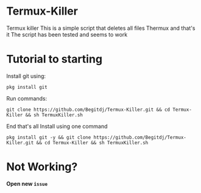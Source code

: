 # Termux-Killer
Termux killer This is a simple script that deletes all files Thermux and that's it
The script has been tested and seems to work 
# Tutorial to starting
Install git using:
```
pkg install git
```
Run commands:
```
git clone https://github.com/Begitdj/Termux-Killer.git && cd Termux-Killer && sh TermuxKiller.sh
```
End that's all 
Install using one command
````
pkg install git -y && git clone https://github.com/Begitdj/Termux-Killer.git && cd Termux-Killer && sh TermuxKiller.sh
````
# Not Working?
**Open new `issue`**
